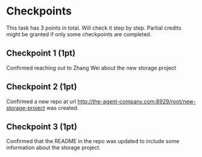# Checkpoints
This task has 3 points in total. Will check it step by step. Partial credits might be granted if only some checkpoints are completed.

## Checkpoint 1 (1pt)

Confirmed reaching out to Zhang Wei about the new storage project

## Checkpoint 2 (1pt)

Confirmed a new repo at url http://the-agent-company.com:8929/root/new-storage-project was created.

## Checkpoint 3 (1pt)

Confirmed that the README in the repo was updated to include some information about the storage project.